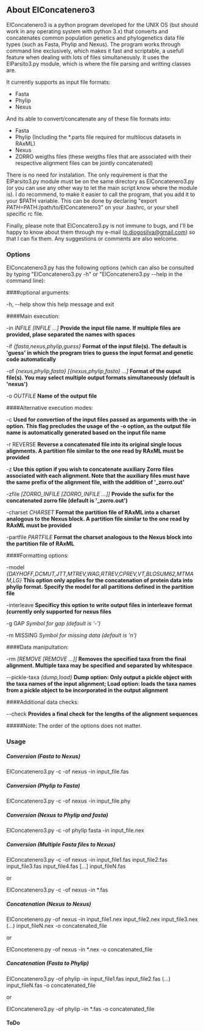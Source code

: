 ## About ElConcatenero3

ElConcatenero3 is a python program developed for the UNIX OS (but should work in any operating system with python 3.x) that converts and concatenates common population genetics and phylogenetics data file types (such as Fasta, Phylip and Nexus). The program works through command line exclusively, which makes it fast and scriptable, a usefull feature when dealing with lots of files simultaneously. It uses the ElParsito3.py module, which is where the file parsing and writting classes are.

It currently supports as input file formats:

- Fasta
- Phylip
- Nexus

And its able to convert/concatenate any of these file formats into:

- Fasta
- Phylip (Including the *.parts file required for multilocus datasets in RAxML)
- Nexus
- ZORRO weigths files (these weigths files that are associated with their respective alignment files can be jointly concatenated)

There is no need for instalation. The only requirement is that the ElParsito3.py module must be on the same directory as ElConcatenero3.py (or you can use any other way to let the main script know where the module is). I do recommend, to make it easier to call the program, that you add it to your $PATH variable. This can be done by declaring "export $PATH=$PATH:/path/to/ElConcatenero3" on your .bashrc, or your shell specific rc file.

Finally, please note that ElConcatero3.py is not immune to bugs, and I'll be happy to know about them through my e-mail (o.diogosilva@gmail.com) so that I can fix them. Any suggestions or comments are also welcome.

### Options

ElConcatenero3.py has the following options (which can also be consulted by typing "ElConcatenero3.py -h" or "ElConcatenero3.py --help in the command line):

####optional arguments:

  -h, --help            show this help message and exit

####Main execution:

  -in *INFILE [INFILE ...]*
						**Provide the input file name. If multiple files are
                        provided, plase separated the names with spaces**
                        
  -if *{fasta,nexus,phylip,guess}*
                        **Format of the input file(s). The default is 'guess' in
                        which the program tries to guess the input format and
                        genetic code automatically**
                        
  -of *{nexus,phylip,fasta} [{nexus,phylip,fasta} ...]*
                        **Format of the ouput file(s). You may select multiple
                        output formats simultaneously (default is 'nexus')**
                        
  -o *OUTFILE*           **Name of the output file**

####Alternative execution modes:

  -c                    **Used for convertion of the input files passed as
                        arguments with the -in option. This flag precludes the
                        usage of the -o option, as the output file name is
                        automatically generated based on the input file name**
                        
  -r REVERSE            **Reverse a concatenated file into its original single
                        locus alignments. A partition file similar to the one
                        read by RAxML must be provided**
                        
  -z                    **Use this option if you wish to concatenate auxiliary
                        Zorro files associated with each alignment. Note that
                        the auxiliary files must have the same prefix of the
                        alignment file, with the addition of '_zorro.out'**
                        
  -zfile *[ZORRO_INFILE [ZORRO_INFILE ...]]*
                        **Provide the sufix for the concatenated zorro file
                        (default is '_zorro.out')**
                        
  -charset *CHARSET*     **Format the partition file of RAxML into a charset
                        analogous to the Nexus block. A partition file similar
                        to the one read by RAxML must be provided**
                        
  -partfile *PARTFILE*    **Format the charset analogous to the Nexus block into
                        the partition file of RAxML**

####Formatting options:

  -model *{DAYHOFF,DCMUT,JTT,MTREV,WAG,RTREV,CPREV,VT,BLOSUM62,MTMAM,LG}*
                        **This option only applies for the concatenation of
                        protein data into phylip format. Specify the model for
                        all partitions defined in the partition file**
                        
  -interleave           **Specificy this option to write output files in
                        interleave format (currently only supported for nexus
                        files**
                        
  -g GAP                *Symbol for gap (default is '-')*
  
  -m MISSING            *Symbol for missing data (default is 'n')*

####Data manipultation:

  -rm *[REMOVE [REMOVE ...]]*
                        **Removes the specified taxa from the final alignment.
                        Multiple taxa may be specified and separated by
                        whitespace**
                        
  --pickle-taxa *{dump,load}*
                        **Dump option: Only output a pickle object with the taxa
                        names of the input alignment; Load option: loads the
                        taxa names from a pickle object to be incorporated in
                        the output alignment**

####Additional data checks:

  --check               **Provides a final check for the lengths of the
                        alignment sequences**

#####Note: The order of the options does not matter.
		
### Usage

##### Conversion (Fasta to Nexus)

ElConcatenero3.py -c -of nexus -in input_file.fas

##### Conversion (Phylip to Fasta)

ElConcatenero3.py -c -of nexus -in input_file.phy

##### Conversion (Nexus to Phylip and fasta)

ElConcatenero3.py -c -of phylip fasta -in input_file.nex

##### Conversion (Multiple Fasta files to Nexus)

ElConcatenero3.py -c -of nexus -in input_file1.fas input_file2.fas input_file3.fas input_file4.fas [...] input_fileN.fas

or

ElConcatenero3.py -c -of nexus -in *.fas

##### Concatenation (Nexus to Nexus)

ElConcetenero.py -of nexus -in input_file1.nex input_file2.nex input_file3.nex (...) input_fileN.nex -o concatenated_file

or

ElConcetenero.py -of nexus -in *.nex -o concatenated_file

##### Concatenation (Fasta to Phylip)

ElConcatenero3.py -of phylip -in input_file1.fas input_file2.fas (...) input_fileN.fas -o concatenated_file

or

ElConcatenero3.py -of phylip -in *.fas -o concatenated_file

#### ToDo

